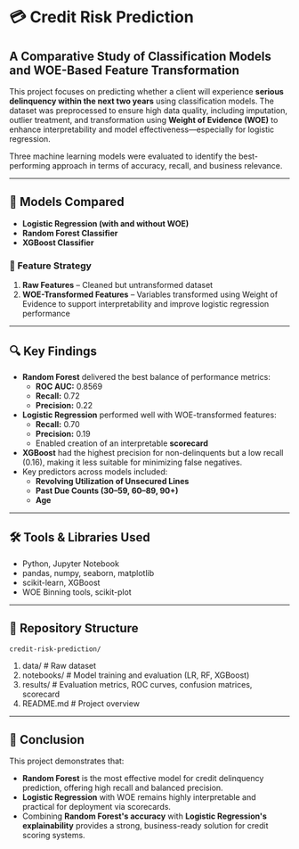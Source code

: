 # 💳 Credit Risk Prediction 
## A Comparative Study of Classification Models and WOE-Based Feature Transformation

This project focuses on predicting whether a client will experience **serious delinquency within the next two years** using classification models. The dataset was preprocessed to ensure high data quality, including imputation, outlier treatment, and transformation using **Weight of Evidence (WOE)** to enhance interpretability and model effectiveness—especially for logistic regression.

Three machine learning models were evaluated to identify the best-performing approach in terms of accuracy, recall, and business relevance.

---

## 🧠 Models Compared
- **Logistic Regression (with and without WOE)**
- **Random Forest Classifier**
- **XGBoost Classifier**

### 🧩 Feature Strategy
1. **Raw Features** – Cleaned but untransformed dataset  
2. **WOE-Transformed Features** – Variables transformed using Weight of Evidence to support interpretability and improve logistic regression performance

---

## 🔍 Key Findings

- **Random Forest** delivered the best balance of performance metrics:
  - **ROC AUC:** 0.8569  
  - **Recall:** 0.72  
  - **Precision:** 0.22
- **Logistic Regression** performed well with WOE-transformed features:
  - **Recall:** 0.70  
  - **Precision:** 0.19  
  - Enabled creation of an interpretable **scorecard**
- **XGBoost** had the highest precision for non-delinquents but a low recall (0.16), making it less suitable for minimizing false negatives.
- Key predictors across models included:
  - **Revolving Utilization of Unsecured Lines**
  - **Past Due Counts (30–59, 60–89, 90+)**
  - **Age**

---

## 🛠️ Tools & Libraries Used
- Python, Jupyter Notebook
- pandas, numpy, seaborn, matplotlib
- scikit-learn, XGBoost
- WOE Binning tools, scikit-plot

---

## 📁 Repository Structure
`credit-risk-prediction/`
1. data/       # Raw dataset
2. notebooks/  # Model training and evaluation (LR, RF, XGBoost)
3. results/    # Evaluation metrics, ROC curves, confusion matrices, scorecard
4. README.md   # Project overview

---

## 📌 Conclusion

This project demonstrates that:
- **Random Forest** is the most effective model for credit delinquency prediction, offering high recall and balanced precision.
- **Logistic Regression** with WOE remains highly interpretable and practical for deployment via scorecards.
- Combining **Random Forest's accuracy** with **Logistic Regression's explainability** provides a strong, business-ready solution for credit scoring systems.

